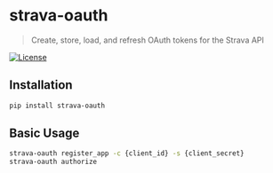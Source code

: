 # strava-oauth

> Create, store, load, and refresh OAuth tokens for the Strava API

[![License](http://img.shields.io/:license-mit-blue.svg)](http://badges.mit-license.org)


## Installation
```sh
pip install strava-oauth
```

## Basic Usage
```sh
strava-oauth register_app -c {client_id} -s {client_secret}
strava-oauth authorize
```
